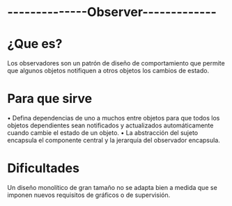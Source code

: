 # --------------Observer------------- #
# ¿Que es?
Los observadores son un patrón de diseño de comportamiento que permite que algunos objetos notifiquen a otros objetos los cambios de estado.
# Para que sirve
•	Defina dependencias de uno a muchos entre objetos para que todos los objetos dependientes sean notificados y actualizados automáticamente cuando cambie el estado de un objeto.
•	La abstracción del sujeto encapsula el componente central y la jerarquía del observador encapsula.
# Dificultades
Un diseño monolítico de gran tamaño no se adapta bien a medida que se imponen nuevos requisitos de gráficos o de supervisión.
